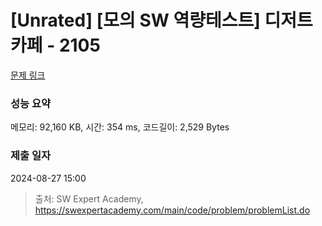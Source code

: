 # [Unrated] [모의 SW 역량테스트] 디저트 카페 - 2105 

[문제 링크](https://swexpertacademy.com/main/code/problem/problemDetail.do?contestProbId=AV5VwAr6APYDFAWu) 

### 성능 요약

메모리: 92,160 KB, 시간: 354 ms, 코드길이: 2,529 Bytes

### 제출 일자

2024-08-27 15:00



> 출처: SW Expert Academy, https://swexpertacademy.com/main/code/problem/problemList.do